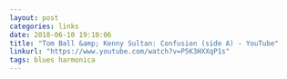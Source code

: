 ```yaml
---
layout: post
categories: links
date: 2018-06-10 19:10:06
title: "Tom Ball &amp; Kenny Sultan: Confusion (side A) - YouTube"
linkurl: "https://www.youtube.com/watch?v=P5K3HXXqP1s"
tags: blues harmonica
---
```

